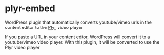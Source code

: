 # plyr-embed
WordPress plugin that automatically converts youtube/vimeo urls in the content editor to the [Plyr](https://github.com/sampotts/plyr "Github") video player

If you paste a URL in your content editor, WordPress will convert it to a youtube/vimeo video player. With this plugin, it will be converted to use the Plyr video player
